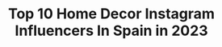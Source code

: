 ---
title: Top 10 Home Decor Instagram Influencers In Spain in 2023
description: >-
  Find top home decor Instagram influencers in Spain in 2023. Most popular hashtags: #homedecor #instahome #decoracion #nordicstyle.
platform: Instagram
hits: 152
text_top: Identify the best Instagram profiles on inBeat.
text_bottom: Our database aggregates 152 Instagram influencers like this in Spain for you to pitch.
profiles:
  - username: "homedecor_philip"
    fullname: >-
      Philips Home
    bio: >-
      Obtenga el Mover Hyfive muebles
    location: "Spain"
    followers: 12267
    engagement: 1619
    commentsToLikes: 0.033811
    id: ck8t9u8o6pdif0j78jfro0lx9
    verified: false
    hashtags: "#decoplantas, #decora, #decoraciones, #greendecor"
  - username: "therealtobytobz"
    fullname: >-
      Mostly Toby & Us
    bio: >-
      LIFESTYLE/ FASHION / TRAVEL / PLAY 📍Dublin DM/ email for collabs 📩therealtobytobz@gmail.com
    location: "Spain"
    followers: 10361
    engagement: 654
    commentsToLikes: 0.073604
    id: ck5chsmadrdw70i11kotjpjtf
    verified: false
    hashtags: "#playtolearn, #myeclectichome, #creativemama, #playroominspo"
  - username: "titanium_mommy"
    fullname: >-
      Zoraida Megías
    bio: >-
      🌟22-2-2016🌟 el mejor día d nuestras vidas👶🏻🍼💑 🌟I'M A TITANIUM MOMMY!!🌟 Por cada minuto enfado pierdes 60" d felicidad 🚫NO USES MIS FOTOS 📸🚫
    location: "Spain"
    followers: 7604
    engagement: 358
    commentsToLikes: 0.324501
    id: ck6tymvp04o9v0j71ogsr0o2q
    verified: false
    hashtags: "#nurserydecor, #mumlifestyle, #queensoflifestyle, #goodvibes"
  - username: "diariodeunareforma"
    fullname: >-
      DIARIO DE UNA REFORMA
    bio: >-
      ✨ Reformas y deco 🛒 Descuento en @duehome código DIARIODEUNAREFORMA 🤰🏻 #BabyA en camino 📩 Collabs: hola@diariodeunareforma.com ⬇️ Picker
    location: "Spain"
    followers: 111426
    engagement: 341
    commentsToLikes: 0.210776
    id: ck5hmspvpmjug0i1140qyzvzg
    verified: false
    hashtags: "#porchdecor, #salones, #nordicstyle, #hall"
  - username: "carlotapereiro"
    fullname: >-
      C A R L O T A   P E R E I R O
    bio: >-
      🌈💛 🎨💃🍉🎉👩‍🎨✌🌻 • Artista de la pista • Designer Museo Nacional Thyssen-Bornemisza • Picheleira y percebeira
    location: "Spain"
    followers: 5787
    engagement: 897
    commentsToLikes: 0.099801
    id: ck5zx12py74yu0i14syp0naeo
    verified: false
    hashtags: "#homedecor, #ilustration, #contemporaryart, #painting"
  - username: "decorloveme"
    fullname: >-
      • Rocío •
    bio: >-
      Decor | Plants | DIY | Lya & Gala's Mommy | Lifestyle | Feminist ♀ ✉ decorloveme@gmail.com Mi Blog ☟
    location: "Spain"
    followers: 60665
    engagement: 281
    commentsToLikes: 0.180470
    id: ck8t9mcnyolzj0j78q7eidmm5
    verified: false
    hashtags: "#bebes, #giveaway, #interior123, #nacerentiemposdecoronavirus"
  - username: "amparo_lasnubes"
    fullname: >-
      Deco▪️kids ▪️ LifeStyle
    bio: >-
      Soy Amparo🍀 Mamá de Isidro👦🏼 y Thor🐶 Maestra de 24 Sevilla 🌍 Spain Visita mi @picker.me ⬇️
    location: "Spain"
    followers: 76400
    engagement: 274
    commentsToLikes: 0.152315
    id: ck5ca5qm6cqxi0i11pq74rxlc
    verified: false
    hashtags: "#roomforgirl, #interior123, #instabathroom, #sevilla"
  - username: "agodmar"
    fullname: >-
      Agodmar | DeKora
    bio: >-
      Ailen 🙋🏻‍♀️🏃🏻‍♀️ ▫️Deco🏡▫️Plants 🌿▫️Mrs.Kora🐶▫️
    location: "Spain"
    followers: 34111
    engagement: 307
    commentsToLikes: 0.204276
    id: ck0w0duizdoyk0i19cnapvmtl
    verified: false
    hashtags: "#interiores, #recibidores, #nordicinspo, #bohodecoration"
  - username: "yolandapf"
    fullname: >-
      MƳ HƠMЄ 🏡
    bio: >-
      》Deco 》Home 》Beauty ✉yolyponc@hotmail.com Sevilla 〰️ (Spain) #embajadorikea ¤▪︎¤▪︎¤▪︎¤▪︎¤▪︎¤▪︎¤▪︎¤
    location: "Spain"
    followers: 20639
    engagement: 375
    commentsToLikes: 0.076703
    id: ckaorig4knd7f0i78tkub1all
    verified: false
    hashtags: "#cozyvibes, #cozyhome, #interior4you, #interior4u"
  - username: "rosenude_homedeco"
    fullname: >-
      Rosenude_homedeco
    bio: >-
      🤎Decoración de mí hogar 🏠. Mención para utilizar mis fotos Colaboraciones por privado
    location: "Spain"
    followers: 122031
    engagement: 446
    commentsToLikes: 0.032474
    id: ck14i2vgsdd8e0i19kophihb9
    verified: false
    hashtags: "#kitchendecor, #roomforgirl, #interior2you, #decoracion"
---